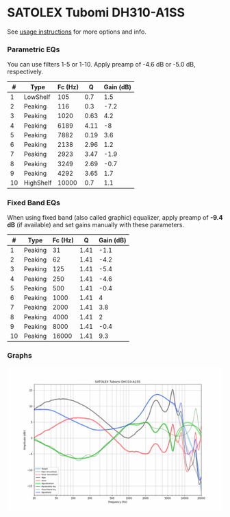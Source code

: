 # SATOLEX Tubomi DH310-A1SS
See [usage instructions](https://github.com/jaakkopasanen/AutoEq#usage) for more options and info.

### Parametric EQs
You can use filters 1-5 or 1-10. Apply preamp of -4.6 dB or -5.0 dB, respectively.

|   # | Type      |   Fc (Hz) |    Q |   Gain (dB) |
|-----|-----------|-----------|------|-------------|
|   1 | LowShelf  |       105 | 0.7  |         1.5 |
|   2 | Peaking   |       116 | 0.3  |        -7.2 |
|   3 | Peaking   |      1020 | 0.63 |         4.2 |
|   4 | Peaking   |      6189 | 4.11 |        -8   |
|   5 | Peaking   |      7882 | 0.19 |         3.6 |
|   6 | Peaking   |      2138 | 2.96 |         1.2 |
|   7 | Peaking   |      2923 | 3.47 |        -1.9 |
|   8 | Peaking   |      3249 | 2.69 |        -0.7 |
|   9 | Peaking   |      4292 | 3.65 |         1.7 |
|  10 | HighShelf |     10000 | 0.7  |         1.1 |

### Fixed Band EQs
When using fixed band (also called graphic) equalizer, apply preamp of **-9.4 dB** (if available) and set gains manually with these parameters.

|   # | Type    |   Fc (Hz) |    Q |   Gain (dB) |
|-----|---------|-----------|------|-------------|
|   1 | Peaking |        31 | 1.41 |        -1.1 |
|   2 | Peaking |        62 | 1.41 |        -4.2 |
|   3 | Peaking |       125 | 1.41 |        -5.4 |
|   4 | Peaking |       250 | 1.41 |        -4.6 |
|   5 | Peaking |       500 | 1.41 |        -0.4 |
|   6 | Peaking |      1000 | 1.41 |         4   |
|   7 | Peaking |      2000 | 1.41 |         3.8 |
|   8 | Peaking |      4000 | 1.41 |         2   |
|   9 | Peaking |      8000 | 1.41 |        -0.4 |
|  10 | Peaking |     16000 | 1.41 |         9.3 |

### Graphs
![](./SATOLEX%20Tubomi%20DH310-A1SS.png)
